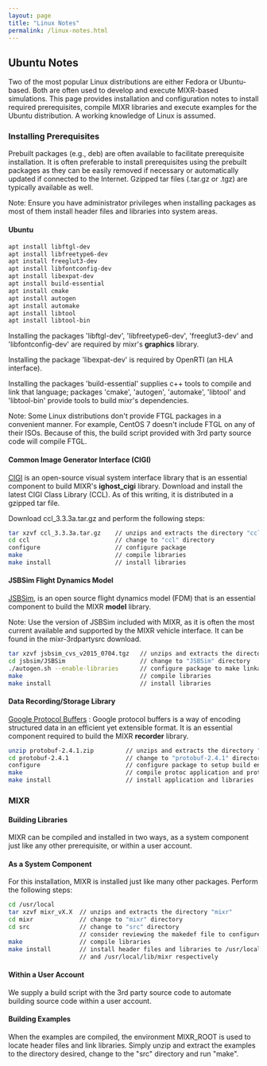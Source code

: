 ```yaml
---
layout: page
title: "Linux Notes"
permalink: /linux-notes.html
---
```

## Ubuntu Notes

Two of the most popular Linux distributions are either Fedora or Ubuntu-based. Both are often used to develop and execute MIXR-based simulations. This page provides installation and configuration notes to install required prerequisites, compile MIXR libraries and execute examples for the Ubuntu distribution. A working knowledge of Linux is assumed.

### Installing Prerequisites

Prebuilt packages (e.g., deb) are often available to facilitate prerequisite installation.  It is often preferable to install prerequisites using the prebuilt packages as they can be easily removed if necessary or automatically updated if connected to the Internet. Gzipped tar files (.tar.gz or .tgz) are typically available as well.

Note: Ensure you have administrator privileges when installing packages as most of them install header files and libraries into system areas.

#### Ubuntu

```sh
apt install libftgl-dev
apt install libfreetype6-dev
apt install freeglut3-dev
apt install libfontconfig-dev
apt install libexpat-dev
apt install build-essential
apt install cmake
apt install autogen
apt install automake
apt install libtool
apt install libtool-bin
```

Installing the packages 'libftgl-dev', 'libfreetype6-dev', 'freeglut3-dev' and 'libfontconfig-dev' are required by mixr's **graphics** library.

Installing the package 'libexpat-dev' is required by OpenRTI (an HLA interface).

Installing the packages 'build-essential' supplies c++ tools to compile and link that language; packages 'cmake', 'autogen', 'automake', 'libtool' and 'libtool-bin' provide tools to build mixr's dependencies.

Note: Some Linux distributions don't provide FTGL packages in a convenient manner.  For example, CentOS 7 doesn't include FTGL on any of their ISOs.  Because of this, the build script provided with 3rd party source code will compile FTGL.

#### Common Image Generator Interface (CIGI)

[CIGI](http://cigi.sourceforge.net) is an open-source visual system interface library that is an essential component to build MIXR's **ighost_cigi** library. Download and install the latest CIGI Class Library (CCL).  As of this writing, it is distributed in a gzipped tar file.

Download ccl_3.3.3a.tar.gz and perform the following steps:

````sh
tar xzvf ccl_3.3.3a.tar.gz    // unzips and extracts the directory "ccl"
cd ccl                        // change to "ccl" directory
configure                     // configure package
make                          // compile libraries
make install                  // install libraries
````

#### JSBSim Flight Dynamics Model

[JSBSim](http://jsbsim.sourceforge.net), is an open source flight dynamics model (FDM) that is an essential component to build the MIXR **model** library.

Note: Use the version of JSBSim included with MIXR, as it is often the most current available and supported by the MIXR vehicle interface. It can be found in the mixr-3rdpartysrc download.

````sh
tar xzvf jsbsim_cvs_v2015_0704.tgz   // unzips and extracts the directory "jsbsim"
cd jsbsim/JSBSim                     // change to "JSBSim" directory
./autogen.sh --enable-libraries      // configure package to make linkable libraries
make                                 // compile libraries
make install                         // install libraries
````

#### Data Recording/Storage Library

[Google Protocol Buffers](http://code.google.com/p/protobuf/) : Google protocol buffers is a way of encoding structured data in an efficient yet extensible format. It is an essential component required to build the MIXR **recorder** library.

````sh
unzip protobuf-2.4.1.zip         // unzips and extracts the directory "protobuf-2.4.1"
cd protobuf-2.4.1                // change to "protobuf-2.4.1" directory
configure                        // configure package to setup build environment
make                             // compile protoc application and protobuf libraries
make install                     // install application and libraries
````

### MIXR

#### Building Libraries

MIXR can be compiled and installed in two ways, as a system component just like any other prerequisite, or within a user account.

#### As a System Component

For this installation, MIXR is installed just like many other packages. Perform the following steps:

````sh
cd /usr/local
tar xzvf mixr_vX.X  // unzips and extracts the directory "mixr"
cd mixr             // change to "mixr" directory
cd src              // change to "src" directory
                    // consider reviewing the makedef file to configure options
make                // compile libraries
make install        // install header files and libraries to /usr/local/include/mixr
                    // and /usr/local/lib/mixr respectively
````

#### Within a User Account

We supply a build script with the 3rd party source code to automate building source code within a user account.

#### Building Examples

When the examples are compiled, the environment MIXR_ROOT is used to locate header files and link libraries.  Simply unzip and extract the examples to the directory desired, change to the "src" directory and run "make".
